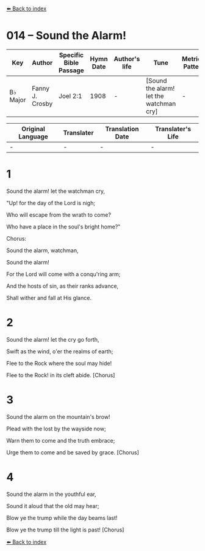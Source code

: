 [⬅️ Back to index](../README.md)

# 014 – Sound the Alarm!

Key | Author   | Specific Bible Passage     |Hymn Date |Author's life |Tune |Metrical Pattern   |Composer/Source
-- | --------- | ---------------------------|----------|--------------|-----|-------------------|-------------  
B♭ Major |Fanny J. Crosby |Joel 2:1 |1908 |- |[Sound the alarm!  let the watchman cry] |- |W. H. Doane

Original Language | Translater | Translation Date   | Translater's Life  
----------------- | --------- | --------------------|-------------     
\- |- |- |-




# 1

Sound the alarm!  let the watchman cry,

"Up!  for the day of the Lord is nigh;

Who will escape from the wrath to come?

Who have a place in the soul's bright home?"



Chorus:

Sound the alarm, watchman,

Sound the alarm!

For the Lord will come with a conqu'ring arm;

And the hosts of sin, as their ranks advance,

Shall wither and fall at His glance.



# 2

Sound the alarm!  let the cry go forth,

Swift as the wind, o'er the realms of earth;

Flee to the Rock where the soul may hide!

Flee to the Rock!  in its cleft abide.  [Chorus]



# 3

Sound the alarm on the mountain's brow!

Plead with the lost by the wayside now;

Warn them to come and the truth embrace;

Urge them to come and be saved by grace.  [Chorus]



# 4

Sound the alarm in the youthful ear,

Sound it aloud that the old may hear;

Blow ye the trump while the day beams last!

Blow ye the trump till the light is past!  [Chorus]





[⬅️ Back to index](../README.md)
